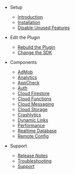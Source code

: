 - Setup
  - [Introduction](/introduction)
  - [Installation](/installation)
  - [Disable Unused Features](/disableunusedfeatures)

- Edit the Plugin
  - [Rebuild the Plugin](/rebuildplugin)
  - [Change the SDK](/changesdk)
  
- Components
  - [AdMob](/admob)
  - [Analytics](/analytics)
  - [AppCheck](/appcheck)
  - [Auth](/auth)
  - [Cloud Firestore](/firestore)
  - [Cloud Functions](/functions)
  - [Cloud Messaging](/messaging)
  - [Cloud Storage](/storage)
  - [Crashlytics](/crashlytics)
  - [Dynamic Links](/dynamiclinks)
  - [Performance](/performance)
  - [Realtime Database](/database)
  - [Remote Config](/remoteconfig)
  
- Support
  - [Release Notes](patchnotes.md)
  - [Troubleshooting](troubleshoting.md)
  - [Support](support.md)
